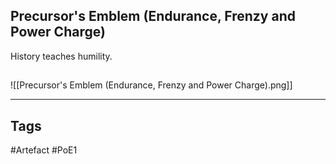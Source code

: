 ## Precursor's Emblem (Endurance, Frenzy and Power Charge)
History teaches humility.
##
![[Precursor's Emblem (Endurance, Frenzy and Power Charge).png]]

---
## Tags
#Artefact
#PoE1